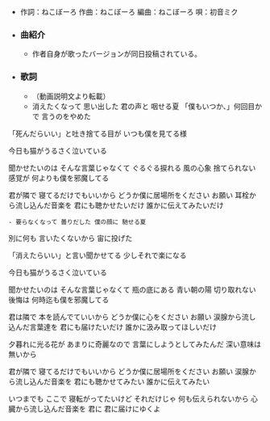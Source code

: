 - 作詞：ねこぼーろ
作曲：ねこぼーろ
編曲：ねこぼーろ
唄：初音ミク
- ### 曲紹介
    - 作者自身が歌ったバージョンが同日投稿されている。
- ### 歌詞
    - （動画説明文より転載）
    - 消えたくなって 思い出した 君の声と 咽せる夏
「僕もいつか、」何回目かで 言うのをやめた

「死んだらいい」と吐き捨てる目が
いつも僕を見てる様

今日も猫がうるさく泣いている

聞かせたいのは そんな言葉じゃなくて
ぐるぐる捩れる 風の心象
捨てられない感覚が
何よりも僕を邪魔してる

君が隣で 寝てるだけでもいいから
どうか僕に居場所をください お願い
耳栓から流し込んだ音楽を
君にも聴かせたいだけ 誰かに伝えてみたいだけ


    - 要らなくなって 曇りだした 僕の顔に 馳せる夏
別に何も 言いたくないから 宙に投げた

「消えたらいい」と言い聞かせてる
少しそれで楽になる

今日も猫がうるさく泣いている

聞かせたいのは そんな言葉じゃなくて
瓶の底にある 青い朝の陽
切り取れない後悔は
何時迄も僕を邪魔してる

君は隣で 本を読んでていいから
どうか僕に心をください お願い
涙腺から流し込んだ言葉達を
君にも届けたいだけ 誰かに汲み取ってほしいだけ

夕暮れに光る花が
あまりに奇麗なので
言葉にしようとしてみたんだ
深い意味は無いから

君が隣で 寝てるだけでもいいから
どうか僕に居場所をください お願い
涙腺から流し込んだ音楽を
君にも聴かせてみたい 誰かに伝えてみたい

いつまでも ここで 寝転がってたいけど
それだけじゃ 何も伝えられないから
心臓から流し込んだ音楽を
君に 君に届けにゆくよ
